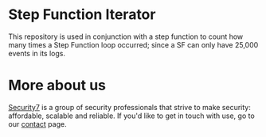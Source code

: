 # Step Function Iterator

This repository is used in conjunction with a step function to count how many times a Step Function loop occurred; since a SF can only have 25,000 events in its logs.

# More about us

[Security7](https://www.security7.net/) is a group of security professionals that strive to make security: affordable, scalable and reliable. If you'd like to get in touch with use, go to our [contact](https://www.security7.net/contact/) page.
